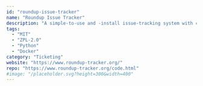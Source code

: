 ```yaml
---
id: "roundup-issue-tracker"
name: "Roundup Issue Tracker"
description: "A simple-to-use and -install issue-tracking system with command-line, web, REST, XML-RPC, and e-mail interfaces. Designed with flexibility in mind - not just another bug tracker."
tags:
  - "MIT"
  - "ZPL-2.0"
  - "Python"
  - "Docker"
category: "Ticketing"
website: "https://www.roundup-tracker.org/"
repo: "https://www.roundup-tracker.org/code.html"
#image: "/placeholder.svg?height=300&width=400"
---
```


